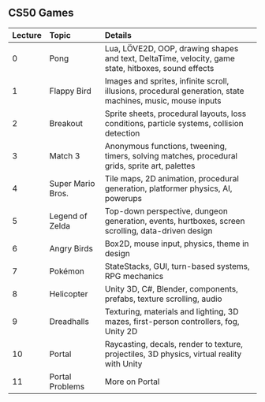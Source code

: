 ## CS50 Games

Lecture|Topic|Details
-|:----|:-----------
0|Pong|Lua, LÖVE2D, OOP, drawing shapes and text, DeltaTime, velocity, game state, hitboxes, sound effects
1|Flappy Bird|Images and sprites, infinite scroll, illusions, procedural generation, state machines, music, mouse inputs
2|Breakout|Sprite sheets, procedural layouts, loss conditions, particle systems, collision detection
3|Match 3|Anonymous functions, tweening, timers, solving matches, procedural grids, sprite art, palettes
4|Super Mario Bros.|Tile maps, 2D animation, procedural generation, platformer physics, AI, powerups
5|Legend of Zelda|Top-down perspective, dungeon generation, events, hurtboxes, screen scrolling, data-driven design
6|Angry Birds|Box2D, mouse input, physics, theme in design
7|Pokémon|StateStacks, GUI, turn-based systems, RPG mechanics
8|Helicopter|Unity 3D, C#, Blender, components, prefabs, texture scrolling, audio
9|Dreadhalls|Texturing, materials and lighting, 3D mazes, first-person controllers, fog, Unity 2D
10|Portal|Raycasting, decals, render to texture, projectiles, 3D physics, virtual reality with Unity
11|Portal Problems|More on Portal
